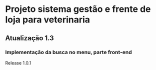 # Projeto sistema gestão e frente de loja para veterinaria
## Atualização 1.3
### Implementação da busca no menu, parte front-end
Release 1.0.1


